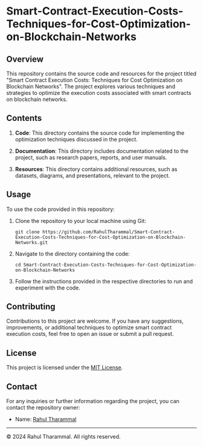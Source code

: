 # Smart-Contract-Execution-Costs-Techniques-for-Cost-Optimization-on-Blockchain-Networks


## Overview

This repository contains the source code and resources for the project titled "Smart Contract Execution Costs: Techniques for Cost Optimization on Blockchain Networks". The project explores various techniques and strategies to optimize the execution costs associated with smart contracts on blockchain networks.

## Contents

1. **Code**: This directory contains the source code for implementing the optimization techniques discussed in the project.

2. **Documentation**: This directory includes documentation related to the project, such as research papers, reports, and user manuals.

3. **Resources**: This directory contains additional resources, such as datasets, diagrams, and presentations, relevant to the project.

## Usage

To use the code provided in this repository:

1. Clone the repository to your local machine using Git:

   ```
   git clone https://github.com/RahulTharammal/Smart-Contract-Execution-Costs-Techniques-for-Cost-Optimization-on-Blockchain-Networks.git
   ```

2. Navigate to the directory containing the code:

   ```
   cd Smart-Contract-Execution-Costs-Techniques-for-Cost-Optimization-on-Blockchain-Networks
   ```

3. Follow the instructions provided in the respective directories to run and experiment with the code.

## Contributing

Contributions to this project are welcome. If you have any suggestions, improvements, or additional techniques to optimize smart contract execution costs, feel free to open an issue or submit a pull request.

## License

This project is licensed under the [MIT License](LICENSE).

## Contact

For any inquiries or further information regarding the project, you can contact the repository owner:

- Name: [Rahul Tharammal](https://github.com/RahulTharammal)

---
© 2024 Rahul Tharammal. All rights reserved.
